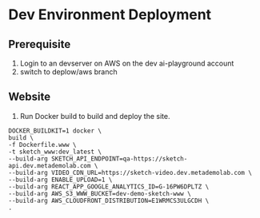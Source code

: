 

# Dev Environment Deployment

## Prerequisite

1. Login to an devserver on AWS on the dev ai-playground account
1. switch to deplow/aws branch


## Website

1. Run Docker build to build and deploy the site. 

```
DOCKER_BUILDKIT=1 docker \
build \
-f Dockerfile.www \
-t sketch_www:dev_latest \
--build-arg SKETCH_API_ENDPOINT=qa-https://sketch-api.dev.metademolab.com \
--build-arg VIDEO_CDN_URL=https://sketch-video.dev.metademolab.com \
--build-arg ENABLE_UPLOAD=1 \
--build-arg REACT_APP_GOOGLE_ANALYTICS_ID=G-16PW6DPLTZ \
--build-arg AWS_S3_WWW_BUCKET=dev-demo-sketch-www \
--build-arg AWS_CLOUDFRONT_DISTRIBUTION=E1WRMCS3ULGCDH \
.
```